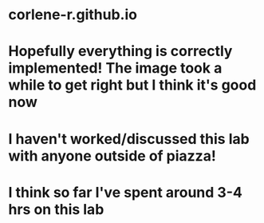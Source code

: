 # corlene-r.github.io
#  
# Hopefully everything is correctly implemented! The image took a while to get right but I think it's good now
#
# I haven't worked/discussed this lab with anyone outside of piazza!
#
# I think so far I've spent around 3-4 hrs on this lab
#
#
#